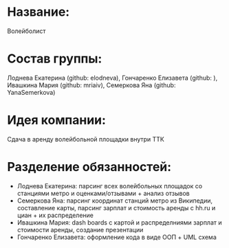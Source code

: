 # Название: 
Волейболист

# Состав группы: 
Лоднева Екатерина (github: elodneva), Гончаренко Елизавета (github: ), Ивашкина Мария (github: mriaiv), Семеркова Яна (github: YanaSemerkova)

# Идея компании: 
Сдача в аренду волейбольной площадки внутри ТТК

# Разделение обязанностей:
- Лоднева Екатерина: парсинг всех волейбольных площадок со станциями метро и оценками/отзывами + анализ отзывов
- Семеркова Яна: парсинг координат станций метро из Википедии, составление карты, парсинг зарплат и стоимость аренды с hh.ru и циан + их распределение
- Ивашкина Мария: dash boards с картой и распределниями зарплат и стоимости аренды, создание презентации
- Гончаренко Елизавета: оформление кода в виде ООП + UML схема

